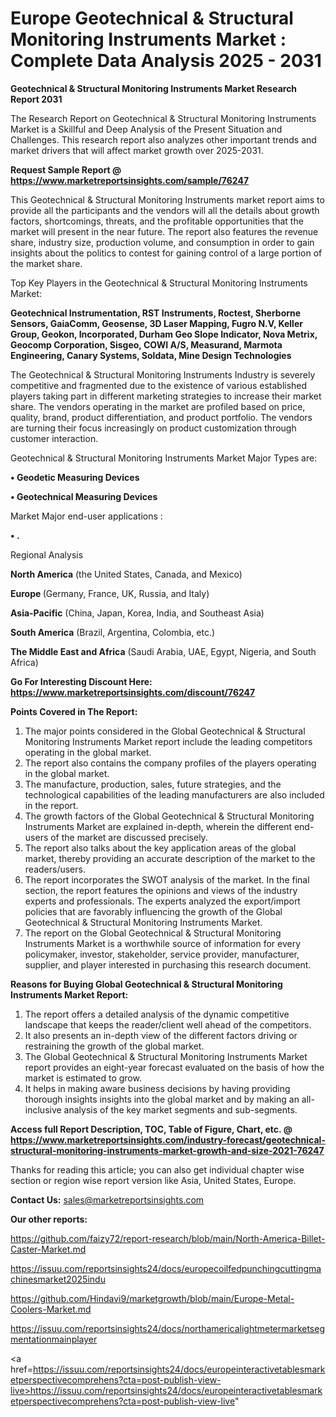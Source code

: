 # Europe Geotechnical & Structural Monitoring Instruments Market : Complete Data Analysis 2025 - 2031

<strong>Geotechnical & Structural Monitoring Instruments Market Research Report 2031</strong>

The Research Report on Geotechnical & Structural Monitoring Instruments Market is a Skillful and Deep Analysis of the Present Situation and Challenges. This research report also analyzes other important trends and market drivers that will affect market growth over 2025-2031.

<strong>Request Sample Report @ <a href=https://www.marketreportsinsights.com/sample/76247>https://www.marketreportsinsights.com/sample/76247</a></strong>

This Geotechnical & Structural Monitoring Instruments market report aims to provide all the participants and the vendors will all the details about growth factors, shortcomings, threats, and the profitable opportunities that the market will present in the near future. The report also features the revenue share, industry size, production volume, and consumption in order to gain insights about the politics to contest for gaining control of a large portion of the market share.

Top Key Players in the Geotechnical & Structural Monitoring Instruments Market:

<strong>Geotechnical Instrumentation, RST Instruments, Roctest, Sherborne Sensors, GaiaComm, Geosense, 3D Laser Mapping, Fugro N.V, Keller Group, Geokon, Incorporated, Durham Geo Slope Indicator, Nova Metrix, Geocomp Corporation, Sisgeo, COWI A/S, Measurand, Marmota Engineering, Canary Systems, Soldata, Mine Design Technologies</strong>

The Geotechnical & Structural Monitoring Instruments Industry is severely competitive and fragmented due to the existence of various established players taking part in different marketing strategies to increase their market share. The vendors operating in the market are profiled based on price, quality, brand, product differentiation, and product portfolio. The vendors are turning their focus increasingly on product customization through customer interaction.

Geotechnical & Structural Monitoring Instruments Market Major Types are:

<strong>• Geodetic Measuring Devices

• Geotechnical Measuring Devices</strong>

Market Major end-user applications :

<strong>• .</strong>

Regional Analysis

</u><strong><b>North America</b></strong> (the United States, Canada, and Mexico)

<strong><b>Europe </b></strong>(Germany, France, UK, Russia, and Italy)

<strong><b>Asia-Pacific</b></strong> (China, Japan, Korea, India, and Southeast Asia)

<strong><b>South America</b></strong> (Brazil, Argentina, Colombia, etc.)

<strong><b>The Middle East and Africa</b></strong> (Saudi Arabia, UAE, Egypt, Nigeria, and South Africa)

<strong>Go For Interesting Discount Here: <a href=https://www.marketreportsinsights.com/discount/76247>https://www.marketreportsinsights.com/discount/76247</a></strong>

<strong>Points Covered in The Report:</strong>
<ol>
  <li>The major points considered in the Global Geotechnical & Structural Monitoring Instruments Market report include the leading competitors operating in the global market.</li>
  <li>The report also contains the company profiles of the players operating in the global market.</li>
  <li>The manufacture, production, sales, future strategies, and the technological capabilities of the leading manufacturers are also included in the report.</li>
  <li>The growth factors of the Global Geotechnical & Structural Monitoring Instruments Market are explained in-depth, wherein the different end-users of the market are discussed precisely.</li>
  <li>The report also talks about the key application areas of the global market, thereby providing an accurate description of the market to the readers/users.</li>
  <li>The report incorporates the SWOT analysis of the market. In the final section, the report features the opinions and views of the industry experts and professionals. The experts analyzed the export/import policies that are favorably influencing the growth of the Global Geotechnical & Structural Monitoring Instruments Market.</li>
  <li>The report on the Global Geotechnical & Structural Monitoring Instruments Market is a worthwhile source of information for every policymaker, investor, stakeholder, service provider, manufacturer, supplier, and player interested in purchasing this research document.</li>
</ol>
<strong>Reasons for Buying Global Geotechnical & Structural Monitoring Instruments Market Report:</strong>

<ol>
  <li>The report offers a detailed analysis of the dynamic competitive landscape that keeps the reader/client well ahead of the competitors.</li>
  <li>It also presents an in-depth view of the different factors driving or restraining the growth of the global market.</li>
  <li>The Global Geotechnical & Structural Monitoring Instruments Market report provides an eight-year forecast evaluated on the basis of how the market is estimated to grow.</li>
  <li>It helps in making aware business decisions by having providing thorough insights insights into the global market and by making an all-inclusive analysis of the key market segments and sub-segments.</li>
</ol>
<strong>Access full Report Description, TOC, Table of Figure, Chart, etc. @ <a href=https://www.marketreportsinsights.com/industry-forecast/geotechnical-structural-monitoring-instruments-market-growth-and-size-2021-76247>https://www.marketreportsinsights.com/industry-forecast/geotechnical-structural-monitoring-instruments-market-growth-and-size-2021-76247</a></strong>


Thanks for reading this article; you can also get individual chapter wise section or region wise report version like Asia, United States, Europe.

<strong>Contact Us:</strong>
sales@marketreportsinsights.com

<strong>Our other reports:</strong>

<a href=https://github.com/faizy72/report-research/blob/main/North-America-Billet-Caster-Market.md>https://github.com/faizy72/report-research/blob/main/North-America-Billet-Caster-Market.md</a>

<a href=https://issuu.com/reportsinsights24/docs/europecoilfedpunchingcuttingmachinesmarket2025indu>https://issuu.com/reportsinsights24/docs/europecoilfedpunchingcuttingmachinesmarket2025indu</a>

<a href=https://github.com/Hindavi9/marketgrowth/blob/main/Europe-Metal-Coolers-Market.md>https://github.com/Hindavi9/marketgrowth/blob/main/Europe-Metal-Coolers-Market.md</a>

<a href=https://issuu.com/reportsinsights24/docs/northamericalightmetermarketsegmentationmainplayer>https://issuu.com/reportsinsights24/docs/northamericalightmetermarketsegmentationmainplayer</a>

<a href=https://issuu.com/reportsinsights24/docs/europeinteractivetablesmarketperspectivecomprehens?cta=post-publish-view-live>https://issuu.com/reportsinsights24/docs/europeinteractivetablesmarketperspectivecomprehens?cta=post-publish-view-live</a>"
